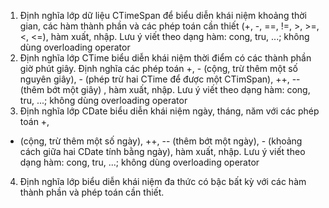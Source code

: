 1. Định nghĩa lớp dữ liệu CTimeSpan để biểu diễn khái niệm khoảng thời gian, các
hàm thành phần và các phép toán cần thiết (+, -, ==, !=, >, >=, <, <=), hàm xuất,
nhập. Lưu ý viết theo dạng hàm: cong, tru, ...; không dùng overloading operator
2. Định nghĩa lớp CTime biểu diễn khái niệm thời điểm có các thành phần giờ phút
giây. Định nghĩa các phép toán +, - (cộng, trừ thêm một số nguyên giây), - (phép
trừ hai CTime để được một CTimSpan), ++, -- (thêm bớt một giây) , hàm xuất,
nhập. Lưu ý viết theo dạng hàm: cong, tru, ...; không dùng overloading operator
3. Định nghĩa lớp CDate biểu diễn khái niệm ngày, tháng, năm với các phép toán +,
- (cộng, trừ thêm một số ngày), ++, -- (thêm bớt một ngày), - (khoảng cách giữa
hai CDate tính bằng ngày), hàm xuất, nhập. Lưu ý viết theo dạng hàm: cong, tru,
...; không dùng overloading operator
4. Định nghĩa lớp biểu diễn khái niệm đa thức có bậc bất kỳ với các hàm thành
phần và phép toán cần thiết.
